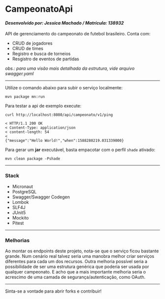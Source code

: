 # CampeonatoApi
#### *Desenvolvido por: Jessica Machado / Matrícula: 138932*

API de gerenciamento do campeonato de futebol brasileiro. Conta com:

- CRUD de jogadores
- CRUD de times
- Registro e busca de torneios
- Resgistro de eventos de partidas

*obs.: para uma visão mais detalhada da estrutura, vide arquivo swagger.yaml*

---

Utilize o comando abaixo para subir o serviço localmente:

````shell script
mvn package mn:run
````

Para testar a api de exemplo execute:

````shell script
curl http://localhost:8080/api/campeonato/v1/ping

< HTTP/1.1 200 OK
< Content-Type: application/json
< content-length: 54
<
{"message":"Hello World!","when":1588280219.031339000}
````

Para gerar um **jar** executável, basta empacotar com o perfil `shade` ativado:

````shell script
mvn clean package -Pshade
```` 

---

### Stack

- Micronaut
- PostgreSQL
- Swagger/Swagger Codegen
- Lombok
- SLF4J
- JUnit5
- Mockito
- Pitest

---

### Melhorias

Ao montar os endpoints deste projeto, nota-se que o serviço ficou bastante grande. Num cenário real talvez seria uma
manobra melhor criar serviços diferentes para cada um dos recursos. Outra melhoria possível seria a possibilidade de ser
uma estrutura genérica que poderia ser usada por qualquer campeonato. E acho que a mais importante melhoria seria o
acrescimo de uma camada de segurança/autenticação, como OAuth.

---

Sinta-se a vontade para abrir forks e contribuir!